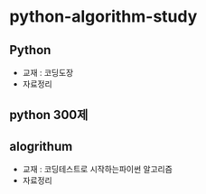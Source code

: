# python-algorithm-study
## Python
- 교재 : 코딩도장
- 자료정리
## python 300제

## alogrithum
- 교재 : 코딩테스트로 시작하는파이썬 알고리즘
- 자료정리

